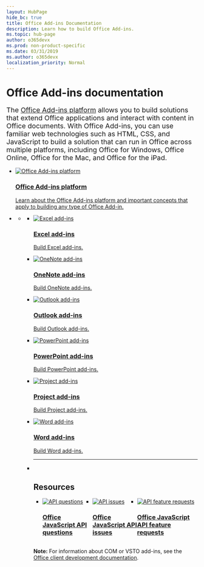 ```yaml
---
layout: HubPage
hide_bc: true
title: Office Add-ins Documentation
description: Learn how to build Office Add-ins.
ms.topic: hub-page
author: o365devx
ms.prod: non-product-specific
ms.date: 03/31/2019
ms.author: o365devx
localization_priority: Normal
---
```

<div id="main" class="v2">
    <div class="container">
        <h1>Office Add-ins documentation</h1>
        <p style="font-size: 1.12rem;margin-bottom: 1rem;">The <a href="/office/dev/add-ins/overview/office-add-ins">Office Add-ins platform</a> allows you to build solutions that extend Office applications and interact with content in Office documents. With Office Add-ins, you can use familiar web technologies such as HTML, CSS, and JavaScript to build a solution that can run in Office across multiple platforms, including Office for Windows, Office Online, Office for the Mac, and Office for the iPad.</p>
        <p></p>
        <ul class="cardsM cols cols1">
            <li>
                <a class="card x-hidden-focus" href="overview/office-add-ins.md" target="_blank">
                    <div class="cardImageOuter">
                        <div class="cardImage">
                            <img src="images/index/blocks.svg" alt="Office Add-ins platform" />
                        </div>
                    </div>
                    <div class="cardText">
                        <h3>Office Add-ins platform</h3>
                        <p>Learn about the Office Add-ins platform and important concepts that apply to building any type of Office Add-in.</p>
                    </div>
                </a>
            </li>
        </ul>
        <ul class="pivots">
            <li>
                <a href="#home"></a>
                <ul id="home">
                    <li>
                        <a href="#home-all"></a>
                        <ul id="home-all" class="cardsM cols cols3">
                            <li>
                              <a class="card x-hidden-focus" href="excel/excel-add-ins-overview.md" target="_blank">
                                <div class="cardImageOuter">
                                    <div class="cardImage">
                                        <img src="images/index/ExcelLogoColor.svg" alt="Excel add-ins" />
                                    </div>
                                </div>
                                <div class="cardText">
                                    <h3>Excel add-ins</h3>
                                    <p>Build Excel add-ins.</p>
                                </div>
                              </a>
                            </li>
                            <li>
                              <a class="card x-hidden-focus" href="onenote/onenote-add-ins-programming-overview.md" target="_blank">
                                <div class="cardImageOuter">
                                    <div class="cardImage">
                                        <img src="images/index/OneNoteLogoColor.svg" alt="OneNote add-ins" />
                                    </div>
                                </div>
                                <div class="cardText">
                                    <h3>OneNote add-ins</h3>
                                    <p>Build OneNote add-ins.</p>
                                </div>
                              </a>
                            </li>
                            <li>
                              <a class="card x-hidden-focus" href="/outlook/add-ins/index" target="_blank">
                                <div class="cardImageOuter">
                                    <div class="cardImage">
                                        <img src="images/index/OutlookLogoColor.svg" alt="Outlook add-ins" />
                                    </div>
                                </div>
                                <div class="cardText">
                                    <h3>Outlook add-ins</h3>
                                    <p>Build Outlook add-ins.</p>
                                </div>
                              </a>
                            </li>
                            <li>
                              <a class="card x-hidden-focus" href="powerpoint/powerpoint-add-ins.md" target="_blank">
                                <div class="cardImageOuter">
                                    <div class="cardImage">
                                        <img src="images/index/PowerPointLogoColor.svg" alt="PowerPoint add-ins" />
                                    </div>
                                </div>
                                <div class="cardText">
                                    <h3>PowerPoint add-ins</h3>
                                    <p>Build PowerPoint add-ins.</p>
                                </div>
                              </a>
                            </li>
                            <li>
                              <a class="card x-hidden-focus" href="project/project-add-ins.md" target="_blank">
                                <div class="cardImageOuter">
                                    <div class="cardImage">
                                        <img src="images/index/ProjectLogoColor.svg" alt="Project add-ins" />
                                    </div>
                                </div>
                                <div class="cardText">
                                    <h3>Project add-ins</h3>
                                    <p>Build Project add-ins.</p>
                                </div>
                              </a>
                            </li>
                            <li>
                              <a class="card x-hidden-focus" href="word/word-add-ins-programming-overview.md" target="_blank">
                                <div class="cardImageOuter">
                                    <div class="cardImage">
                                        <img src="images/index/WordLogoColor.svg" alt="Word add-ins" />
                                    </div>
                                </div>
                                <div class="cardText">
                                    <h3>Word add-ins</h3>
                                    <p>Build Word add-ins.</p>
                                </div>
                              </a>
                            </li>
                            <li class="fullSpan">
                              <hr />
                              <br/>
                              <h2>Resources</h2>
                              <ul class="cardsF panelContent singlePanelContent" style="display:flex!important;">
                                    <li>
                                        <div class="cardSize">
                                            <div class="cardPadding">
                                                <div class="card">
                                                    <div class="cardImageOuter">
                                                        <div class="cardImage">
                                                            <a href="https://stackoverflow.com/questions/tagged/office-js" target="_blank"><img src="images/index/i_support.svg" alt="API questions" /></a>
                                                        </div>
                                                    </div>
                                                    <div class="cardText">
                                                        <a href="https://stackoverflow.com/questions/tagged/office-js" target="_blank"><h3>Office JavaScript API questions</h3></a>
                                                    </div>
                                                </div>
                                            </div>
                                        </div>
                                    </li>
                                    <li>
                                        <div class="cardSize">
                                            <div class="cardPadding">
                                                <div class="card">
                                                    <div class="cardImageOuter">
                                                        <div class="cardImage">
                                                            <a href="https://github.com/officedev/office-js/issues" target="_blank"><img src="images/index/i_bug.svg" alt="API issues" /></a>
                                                        </div>
                                                    </div>
                                                    <div class="cardText">
                                                        <a href="https://github.com/officedev/office-js/issues" target="_blank"><h3>Office JavaScript API issues</h3></a>
                                                    </div>
                                                </div>
                                            </div>
                                        </div>
                                    </li>
                                    <li>
                                        <div class="cardSize">
                                            <div class="cardPadding">
                                                <div class="card">
                                                    <div class="cardImageOuter">
                                                        <div class="cardImage">
                                                            <a href="https://officespdev.uservoice.com/" target="_blank"><img src="images/index/i_feedback.svg" alt="API feature requests" /></a>
                                                        </div>
                                                    </div>
                                                    <div class="cardText">
                                                        <a href="https://officespdev.uservoice.com/" target="_blank"><h3>Office JavaScript API feature requests</h3></a>
                                                    </div>
                                                </div>
                                            </div>
                                        </div>
                                    </li>
                                </ul>
                                <p><b>Note:</b> For information about COM or VSTO add-ins, see the <a href="/office/client-developer/office-client-development" target="_blank">Office client development documentation</a>.</p>
                            </li>
                       </ul>
                    </li>
                </ul>
            </li>
        </ul>
    </div>
</div>